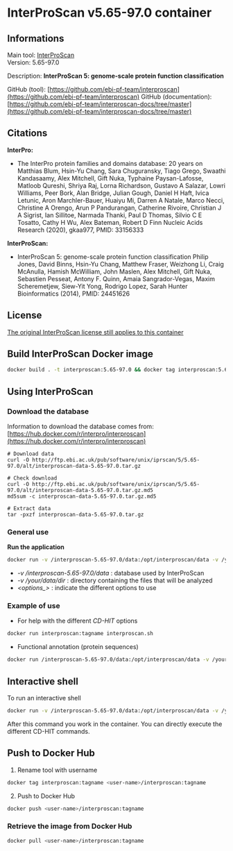 # InterProScan v5.65-97.0 container

## Informations

Main tool: [InterProScan](https://interproscan-docs.readthedocs.io/en/latest/) \
Version: 5.65-97.0

Description: **InterProScan 5: genome-scale protein function classification**

GitHub (tool): [https://github.com/ebi-pf-team/interproscan](https://github.com/ebi-pf-team/interproscan) 
GitHub (documentation): [https://github.com/ebi-pf-team/interproscan-docs/tree/master](https://github.com/ebi-pf-team/interproscan-docs/tree/master)

## Citations

**InterPro:**
* The InterPro protein families and domains database: 20 years on Matthias Blum, Hsin-Yu Chang, Sara Chuguransky, Tiago Grego, Swaathi Kandasaamy, Alex Mitchell, Gift Nuka, Typhaine Paysan-Lafosse, Matloob Qureshi, Shriya Raj, Lorna Richardson, Gustavo A Salazar, Lowri Williams, Peer Bork, Alan Bridge, Julian Gough, Daniel H Haft, Ivica Letunic, Aron Marchler-Bauer, Huaiyu Mi, Darren A Natale, Marco Necci, Christine A Orengo, Arun P Pandurangan, Catherine Rivoire, Christian J A Sigrist, Ian Sillitoe, Narmada Thanki, Paul D Thomas, Silvio C E Tosatto, Cathy H Wu, Alex Bateman, Robert D Finn Nucleic Acids Research (2020), gkaa977, PMID: 33156333

**InterProScan:**
* InterProScan 5: genome-scale protein function classification Philip Jones, David Binns, Hsin-Yu Chang, Matthew Fraser, Weizhong Li, Craig McAnulla, Hamish McWilliam, John Maslen, Alex Mitchell, Gift Nuka, Sebastien Pesseat, Antony F. Quinn, Amaia Sangrador-Vegas, Maxim Scheremetjew, Siew-Yit Yong, Rodrigo Lopez, Sarah Hunter Bioinformatics (2014), PMID: 24451626

## License

[The original InterProScan license still applies to this container](https://github.com/ebi-pf-team/interproscan/blob/master/LICENSE)

## Build InterProScan Docker image 

```bash
docker build . -t interproscan:5.65-97.0 && docker tag interproscan:5.65-97.0 interproscan:latest
```

## Using InterProScan

### Download the database

Information to download the database comes from: [https://hub.docker.com/r/interpro/interproscan](https://hub.docker.com/r/interpro/interproscan)
```
# Download data
curl -O http://ftp.ebi.ac.uk/pub/software/unix/iprscan/5/5.65-97.0/alt/interproscan-data-5.65-97.0.tar.gz

# Check download
curl -O http://ftp.ebi.ac.uk/pub/software/unix/iprscan/5/5.65-97.0/alt/interproscan-data-5.65-97.0.tar.gz.md5
md5sum -c interproscan-data-5.65-97.0.tar.gz.md5

# Extract data
tar -pxzf interproscan-data-5.65-97.0.tar.gz
```

### General use

**Run the application**
```bash
docker run -v /interproscan-5.65-97.0/data:/opt/interproscan/data -v /your/data/dir:/data interproscan:tagname interproscan.sh <options>
```
* *-v /interproscan-5.65-97.0/data* : database used by InterProScan
* *-v /your/data/dir* : directory containing the files that will be analyzed 
* *\<options_\>* : indicate the different options to use

### Example of use

* For help with the different *CD-HIT* options
```bash
docker run interproscan:tagname interproscan.sh

```
* Functional annotation (protein sequences)
```bash
docker run /interproscan-5.65-97.0/data:/opt/interproscan/data -v /your/data/dir:/data -i input.fa -b output
```

## Interactive shell

To run an interactive shell
```bash
docker run -v /interproscan-5.65-97.0/data:/opt/interproscan/data -v /your/data/dir:/data interproscan:tagname interproscan.sh
```
After this command you work in the container. You can directly execute the different CD-HIT commands.

## Push to Docker Hub
1. Rename tool with username
```bash
docker tag interproscan:tagname <user-name>/interproscan:tagname
```
2. Push to Docker Hub
```bash
docker push <user-name>/interproscan:tagname
```

### Retrieve the image from Docker Hub

```bash
docker pull <user-name>/interproscan:tagname
```
